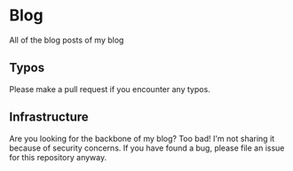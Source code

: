 # Blog

All of the blog posts of my blog

## Typos

Please make a pull request if you encounter any typos.

## Infrastructure

Are you looking for the backbone of my blog? Too bad! I'm not sharing it because of security concerns. If you have found a bug, please file an issue for this repository anyway.
